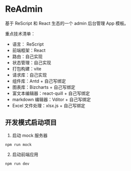 # ReAdmin

基于 ReScript 和 React 生态的一个 admin 后台管理 App 模板。

重点技术清单：

- 语言： ReScript
- 前端框架：React
- 路由：自己实现
- 状态管理：自己实现
- 打包构建：vite
- 请求库：自己实现
- 组件库：Antd + 自己写绑定
- 图表库：Bizcharts + 自己写绑定
- 富文本编辑器：react-quill + 自己写绑定
- markdown 编辑器：Vditor + 自己写绑定
- Excel 文件处理：xlsx.js + 自己写绑定


## 开发模式启动项目

1. 启动 mock 服务器

```
npm run mock
```

2. 启动前端应用

```
npm run dev
```
